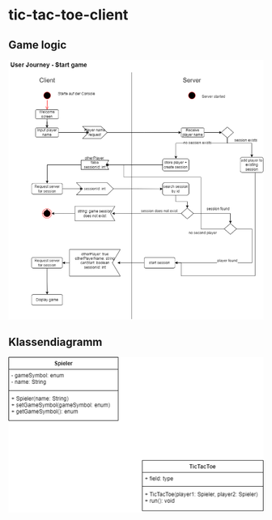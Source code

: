 # tic-tac-toe-client
## Game logic
![alt text](doc/user_journey.drawio.png)

## Klassendiagramm
![alt text](doc/TicTacToe-Klassendiagramm.png) 